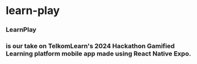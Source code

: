 # learn-play
<h3>LearnPlay<h3> is our take on TelkomLearn's 2024 Hackathon Gamified Learning platform mobile app made using React Native Expo.


      